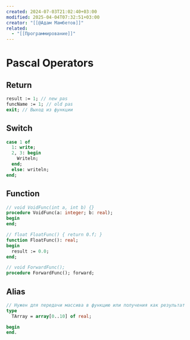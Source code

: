 ```yaml
---
created: 2024-07-03T21:02:40+03:00
modified: 2025-04-04T07:32:51+03:00
creator: "[[@Адам Мамбетов]]"
related:
  - "[[Программирование]]"
---
```


# Pascal Operators
## Return
``` pascal
result := 1; // new pas
funcName := 1; // old pas
exit; // Выход из функции
```

## Switch
``` pascal
case 1 of
  1: write;
  2, 3: begin
    Writeln;
  end;
  else: writeln;
end;
```

## Function
``` pascal
// void VoidFunc(int a, int b) {}
procedure VoidFunc(a: integer; b: real);
begin
end;

// float FloatFunc() { return 0.f; }
function FloatFunc(): real;
begin
  result := 0.0;
end;

// void ForwardFunc();
procedure ForwardFunc(); forward;
```

## Alias
``` pascal
// Нужен для передачи массива в функцию или получения как результат
type
  TArray = array[0..10] of real;

begin
end.
```